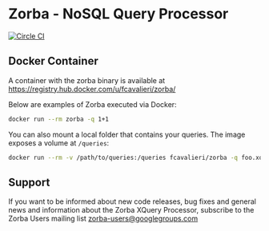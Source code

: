 # Zorba - NoSQL Query Processor

[![Circle CI](https://circleci.com/gh/28msec/zorba.svg?style=svg)](https://circleci.com/gh/28msec/zorba) 

## Docker Container
A container with the zorba binary is available at https://registry.hub.docker.com/u/fcavalieri/zorba/

Below are examples of Zorba executed via Docker:

```bash
docker run --rm zorba -q 1+1
```

You can also mount a local folder that contains your queries. The image exposes a volume at `/queries`:

```bash
docker run --rm -v /path/to/queries:/queries fcavalieri/zorba -q foo.xq -f
```

## Support
If you want to be informed about new code releases, bug fixes and general news and information about the Zorba XQuery Processor, subscribe to the Zorba Users mailing list [zorba-users@googlegroups.com](mailto:zorba-users@googlegroups.com)
